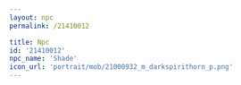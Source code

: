 ```yaml
---
layout: npc
permalink: /21410012

title: Npc
id: '21410012'
npc_name: 'Shade'
icon_url: 'portrait/mob/21000932_m_darkspirithorn_p.png'
---
```

